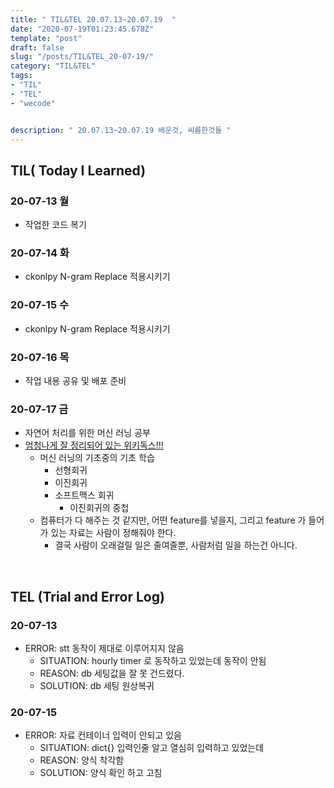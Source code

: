 ```yaml
---
title: " TIL&TEL 20.07.13~20.07.19  "
date: "2020-07-19T01:23:45.678Z"
template: "post"
draft: false
slug: "/posts/TIL&TEL_20-07-19/"
category: "TIL&TEL"
tags:
- "TIL"
- "TEL"
- "wecode"


description: " 20.07.13~20.07.19 배운것, 씨름한것들 "
---
```


## TIL( Today I Learned)

### 20-07-13 월

- 작업한 코드 복기

### 20-07-14 화

- ckonlpy N-gram Replace 적용시키기 

  

### 20-07-15 수

- ckonlpy N-gram Replace 적용시키기 

  

### 20-07-16 목

- 작업 내용 공유 및 배포 준비

### 20-07-17 금

- 자연어 처리를 위한 머신 러닝 공부
- [엄청나게 잘 정리되어 있는 위키독스!!! ](https://wikidocs.net/book/2155)
  - 머신 러닝의 기초중의 기초 학습
    - 선형회귀
    - 이진회귀
    - 소프트맥스 회귀
      - 이진회귀의 중첩
  - 컴퓨터가 다 해주는 것 같지만, 어떤 feature를 넣을지, 그리고 feature 가 들어가 있는 자료는 사람이 정해줘야 한다.
    - 결국 사람이 오래걸릴 일은 줄여줄뿐, 사람처럼 일을 하는건 아니다. 

​	

## TEL (Trial and Error Log)

### 20-07-13

- ERROR: stt 동작이 제대로 이루어지지 않음
  - SITUATION: hourly timer 로 동작하고 있었는데 동작이 안됨
  - REASON: db 세팅값을 잘 못 건드렸다.
  - SOLUTION: db 세팅 원상복귀

### 20-07-15

- ERROR: 자료 컨테이너 입력이 안되고 있음
  - SITUATION: dict{} 입력인줄 알고 열심히 입력하고 있었는데
  - REASON: 양식 착각함
  - SOLUTION: 양식 확인 하고 고침